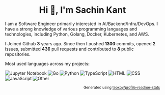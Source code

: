<h1 align="center">Hi 👋, I'm Sachin Kant</h1>

I am a Software Engineer primarily interested in AI/Backend/Infra/DevOps. I have a strong knowledge of various programming languages and technologies, including Python, Golang, Docker, Kubernetes, and AWS.

I Joined Github **3** years ago. Since then I pushed **1300** commits, opened **2** issues, submitted **436** pull requests and contributed to **8** public repositories.

Most used languages across my projects:

![Jupyter Notebook](https://img.shields.io/static/v1?style=flat-square&label=%E2%A0%80&color=555&labelColor=%23DA5B0B&message=Jupyter%20Notebook%EF%B8%B128.3%25)
![Go](https://img.shields.io/static/v1?style=flat-square&label=%E2%A0%80&color=555&labelColor=%2300ADD8&message=Go%EF%B8%B118.1%25)
![Python](https://img.shields.io/static/v1?style=flat-square&label=%E2%A0%80&color=555&labelColor=%233572A5&message=Python%EF%B8%B116%25)
![TypeScript](https://img.shields.io/static/v1?style=flat-square&label=%E2%A0%80&color=555&labelColor=%233178c6&message=TypeScript%EF%B8%B115.8%25)
![HTML](https://img.shields.io/static/v1?style=flat-square&label=%E2%A0%80&color=555&labelColor=%23e34c26&message=HTML%EF%B8%B18.7%25)
![CSS](https://img.shields.io/static/v1?style=flat-square&label=%E2%A0%80&color=555&labelColor=%23663399&message=CSS%EF%B8%B15.7%25)
![JavaScript](https://img.shields.io/static/v1?style=flat-square&label=%E2%A0%80&color=555&labelColor=%23f1e05a&message=JavaScript%EF%B8%B13.4%25)
![Other](https://img.shields.io/static/v1?style=flat-square&label=%E2%A0%80&color=555&labelColor=%23ededed&message=Other%EF%B8%B13.6%25)

<!-- ## 📊 Last 7 Days Coding Stats

<p align="center">
  <img src="https://wakatime.com/share/@018e1f95-e0ef-4761-b275-4553aed18602/77964927-1e18-47b1-bf41-f02b9cac07f4.svg" alt="WakaTime Chart 1" width="49%">
  <img src="https://wakatime.com/share/@018e1f95-e0ef-4761-b275-4553aed18602/5623b7f0-844d-4af1-bdfa-357baf91e22e.svg" alt="WakaTime Chart 2" width="49%">
</p> -->

<p align="right"><sub>Generated using <a href="https://github.com/marketplace/actions/profile-readme-stats">teoxoy/profile-readme-stats</a></sub></p>

